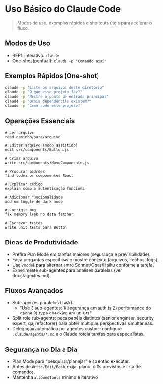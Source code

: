# Uso Básico do Claude Code

> Modos de uso, exemplos rápidos e shortcuts úteis para acelerar o fluxo.

## Modos de Uso
- REPL interativo: `claude`
- One-shot (pontual): `claude -p "Comando aqui"`

## Exemplos Rápidos (One-shot)
```bash
claude -p "Liste os arquivos deste diretório"
claude -p "O que esse projeto faz?"
claude -p "Mostre o ponto de entrada principal"
claude -p "Quais dependências existem?"
claude -p "Como rodo este projeto?"
```

## Operações Essenciais
```text
# Ler arquivo
read caminho/para/arquivo

# Editar arquivo (modo assistido)
edit src/components/Button.js

# Criar arquivo
write src/components/NovoComponente.js

# Procurar padrões
find todos os componentes React

# Explicar código
explain como a autenticação funciona

# Adicionar funcionalidade
add um toggle de dark mode

# Corrigir bug
fix memory leak no data fetcher

# Escrever testes
write unit tests para Button
```

## Dicas de Produtividade
- Prefira Plan Mode em tarefas maiores (segurança e previsibilidade).
- Faça perguntas específicas e mostre contexto (arquivos, trechos, logs).
- Use `/model` para alternar entre Sonnet/Opus/Haiku conforme a tarefa.
- Experimente sub-agentes para análises paralelas (ver docs/agentes.md).

## Fluxos Avançados
- Sub-agentes paralelos (Task):
  - “Use 3 sub-agentes: 1) segurança em auth.ts 2) performance do cache 3) type checking em utils.ts”
- Split role sub-agents: peça papéis distintos (senior engineer, security expert, qa, refactorer) para obter múltiplas perspectivas simultâneas.
- Delegação automática por agentes custom: configure `.claude/agents/*.md` e o Claude roteia tarefas para especialistas.

## Segurança no Dia a Dia
- Plan Mode para “pesquisar/planejar” e só então executar.
- Antes de `Write/Edit/Bash`, exija: plano, diffs previstos e lista de comandos.
- Mantenha `allowedTools` mínimo e iterativo.
